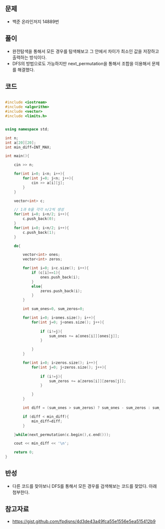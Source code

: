## 문제

- 백준 온라인저지 14889번

## 풀이

- 완전탐색을 통해서 모든 경우를 탐색해보고 그 안에서 차이가 최소인 값을 저장하고 출력하는 방식이다.
- DFS의 방법으로도 가능하지만 next_permutation을 통해서 조합을 이용해서 문제를 해결했다.

## 코드

```cpp

#include <iostream>
#include <algorithm>
#include <vector>
#include <limits.h>


using namespace std;

int n;
int a[20][20];
int min_diff=INT_MAX;

int main(){

	cin >> n;

	for(int i=0; i<n; i++){
		for(int j=0; j<n; j++){
			cin >> a[i][j];
		}
	}

	vector<int> c;

	// 1과 0을 각각 n/2씩 생성
	for(int i=0; i<n/2; i++){
		c.push_back(0);
	}
	for(int i=0; i<n/2; i++){
		c.push_back(1);
	}

	do{

		vector<int> ones;
		vector<int> zeros;

		for(int i=0; i<c.size(); i++){
			if (c[i]==1){
				ones.push_back(i);
			}
			else{
				zeros.push_back(i);
			}
		}

		int sum_ones=0, sum_zeros=0;

		for(int i=0; i<ones.size(); i++){
			for(int j=0; j<ones.size(); j++){
				
				if (i!=j){
					sum_ones += a[ones[i]][ones[j]];
				}

			}
		}

		for(int i=0; i<zeros.size(); i++){
			for(int j=0; j<zeros.size(); j++){
				
				if (i!=j){
					sum_zeros += a[zeros[i]][zeros[j]];
				}

			}
		}

		int diff = (sum_ones > sum_zeros) ? sum_ones - sum_zeros : sum_zeros - sum_ones;

		if (diff < min_diff){
			min_diff=diff;
		}

	}while(next_permutation(c.begin(),c.end()));

	cout << min_diff << '\n';

	return 0;
}

```

## 반성

- 다른 코드를 찾아보니 DFS를 통해서 모든 경우를 검색해보는 코드를 찾았다. 아래 첨부한다.

## 참고자료
- https://gist.github.com/fpdjsns/4d3de43a49fca55e1556e5ea515412b9
